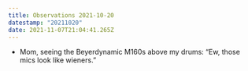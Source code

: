 ```yaml
---
title: Observations 2021-10-20
datestamp: "20211020"
date: 2021-11-07T21:04:41.265Z
---
```

- Mom, seeing the Beyerdynamic M160s above my drums: “Ew, those mics look like wieners.”